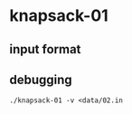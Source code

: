 # knapsack-01

## input format
<number of items>
<weight of each item>
<value of each item>
<backpack capacity>

## debugging
```
./knapsack-01 -v <data/02.in
```
